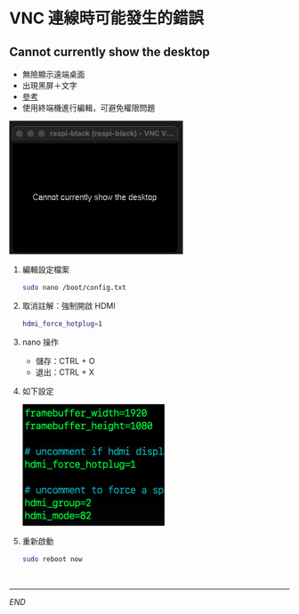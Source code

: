 # VNC 連線時可能發生的錯誤

## Cannot currently show the desktop
- 無險顯示遠端桌面
- 出現黑屏＋文字
- [參考](https://blog.csdn.net/Dorian15/article/details/128321804)
- 使用終端機進行編輯，可避免權限問題

![](images/img_02.png)

1. 編輯設定檔案

   ```bash
   sudo nano /boot/config.txt
   ```

2. 取消註解：強制開啟 HDMI

   ```bash
   hdmi_force_hotplug=1
   ```

3. nano 操作
   - 儲存：CTRL + O
   - 退出：CTRL + X

4. 如下設定

   ![](images/img_03.png)

5. 重新啟動

    ```bash
    sudo reboot now
    ```

</br>

---

_END_